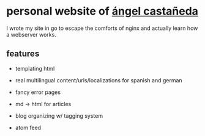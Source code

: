 # personal website of [ángel castañeda](https://www.angel-castaneda.com)

I wrote my site in go to escape the comforts of nginx and actually learn how a
webserver works.

## features

* templating html

* real multilingual content/urls/localizations for spanish and german

* fancy error pages

* md -> html for articles

* blog organizing w/ tagging system

* atom feed

